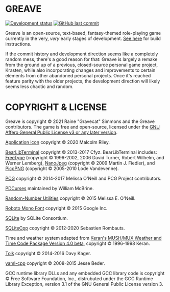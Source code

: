 # GREAVE

[![Development status](https://img.shields.io/badge/development%20status-prealpha-red.svg)](https://github.com/Gravecat/Greave)
[![GitHub last commit](https://img.shields.io/github/last-commit/Gravecat/Greave/main)](https://github.com/Gravecat/Greave/commits/main)

Greave is an open-source, text-based, fantasy-themed role-playing game currently in the very, *very* early stages of development. [See here](https://github.com/Gravecat/Greave/blob/main/build/README.md) for build instructions.

If the commit history and development direction seems like a completely random mess, there's a good reason for that: Greave is largely a remake from the ground up of a previous, closed-source personal game project, Krasten, while also incorporating changes and improvements to certain elements from other abandoned personal projects. Once it's reached feature parity with the older projects, the development direction will likely seems less chaotic and random.


# COPYRIGHT & LICENSE

Greave is copyright © 2021 Raine "Gravecat" Simmons and the Greave contributors. The game is free and open-source, licensed under the [GNU Affero General Public License v3 or any later version](https://www.gnu.org/licenses/agpl-3.0.en.html).

[Application icon](https://github.com/malcolmriley/unused-textures) copyright © 2020 Malcolm Riley.

[BearLibTerminal](https://github.com/cfyzium/bearlibterminal) copyright © 2013-2017 Cfyz. BearLibTerminal includes: [FreeType](https://www.freetype.org/) (copyright © 1996-2002, 2006 David Turner, Robert Wilhelm, and Werner Lemberg), [NanoJpeg](http://h4ck3r.net/2009/12/02/mini-jpeg-decoder/) (copyright © 2009 Martin J. Fiedler), and [PicoPNG](https://lodev.org/lodepng/) (copyright © 2005-2010 Lode Vandevenne).

[PCG](https://github.com/imneme/pcg-cpp) copyright © 2014-2017 Melissa O'Neill  and PCG Project contributors.

[PDCurses](https://github.com/wmcbrine/PDCurses) maintained by William McBrine.

[Random-Number Utilities](https://gist.github.com/imneme/540829265469e673d045) copyright © 2015 Melissa E. O'Neill.

[Roboto Mono Font](https://fonts.google.com/specimen/Roboto+Mono) copyright © 2015 Google Inc.

[SQLite](https://github.com/sqlite/sqlite) by SQLite Consortium.

[SQLiteCpp](https://github.com/SRombauts/SQLiteCpp) copyright © 2012-2020 Sebastien Rombauts.

Time and weather system adapted from [Keran's MUSH/MUX Weather and Time Code Package Version 4.0 beta](http://www.mushcode.com/File/Kerans-Weather-System-And-Time-Code-4-0-(PennMUSH)), copyright © 1996-1998 Keran.

[Tolk](https://github.com/ndarilek/tolk) copyright © 2014-2016 Davy Kager.

[yaml-cpp](https://github.com/jbeder/yaml-cpp) copyright © 2008-2015 Jesse Beder.

GCC runtime library DLLs and any embedded GCC library code is copyright © Free Software Foundation, Inc., distrubuted under the GCC Runtime Library Exception, version 3.1 of the GNU General Public License version 3.
